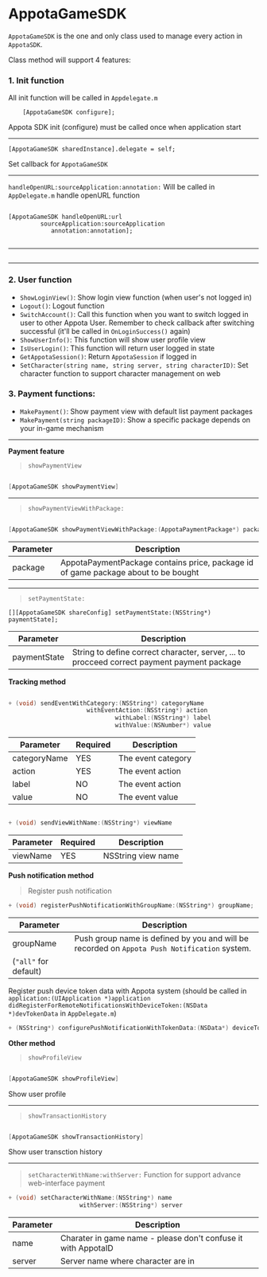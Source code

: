 AppotaGameSDK  
===========
`AppotaGameSDK` is the one and only class used to manage every action in `AppotaSDK`.

Class method will support 4 features:

### 1. Init function <a name="init-function"></a>  
All init function will be called in `Appdelegate.m`
 

```
	[AppotaGameSDK configure];		
```

Appota SDK init (configure) must be called once when application start

----


```
[AppotaGameSDK sharedInstance].delegate = self;
```
Set callback for `AppotaGameSDK`

----

`handleOpenURL:sourceApplication:annotation:` Will be called in `AppDelegate.m` handle openURL function

```

[AppotaGameSDK handleOpenURL:url
	     sourceApplication:sourceApplication
            annotation:annotation];
            
```

----

```

```

----
### 2. User function <a name = "user-function"> </a>

* `ShowLoginView()`: Show login view function (when user's not logged in)
* `Logout()`: Logout function
* `SwitchAccount()`: Call this function when you want to switch logged in user to other Appota User. Remember to check callback after switching successful (it'll be called in `OnLoginSuccess()` again)
* `ShowUserInfo()`: This function will show user profile view  
* `IsUserLogin()`: This function will return user logged in state
* `GetAppotaSession()`: Return `AppotaSession` if logged in
* `SetCharacter(string name, string server, string characterID)`: Set character function to support character management on web

### 3. Payment functions: <a name = "payment-function"> </a>

* `MakePayment()`: Show payment view with default list payment packages
* `MakePayment(string packageID)`: Show a specific package depends on your in-game mechanism

-----

**Payment feature**<a name="class-method-payment-feature"></a>   

>`showPaymentView`

```c

[AppotaGameSDK showPaymentView]

```

-----


>`showPaymentViewWithPackage:`

```c

[AppotaGameSDK showPaymentViewWithPackage:(AppotaPaymentPackage*) package]

```
|Parameter|Description|  
|-------|-----------|  
|package|AppotaPaymentPackage contains price, package id of game package about to be bought|

----

>`setPaymentState:` <a name = "AppotaGameSDK-setpaymentstate"> </a>
```
[][AppotaGameSDK shareConfig] setPaymentState:(NSString*) paymentState];
```
|Parameter|Description|  
|-------|-----------|  
|paymentState|String to define correct character, server, ... to procceed correct payment payment package|

**Tracking method**<a name="class-tracking-method"> </a>

```c

+ (void) sendEventWithCategory:(NSString*) categoryName
                      withEventAction:(NSString*) action
		                      withLabel:(NSString*) label
		                      withValue:(NSNumber*) value

```
|Parameter|Required|Description|  
|-------|-----------|----------|
|categoryName|YES|The event category|
|action|YES|The event action|
|label|NO|The event action|
|value|NO|The event value|

```c

+ (void) sendViewWithName:(NSString*) viewName

```
|Parameter|Required|Description|  
|-------|-----------|----------|
|viewName|YES|NSString view name|

**Push notification method**<a name="push-notification-method"> </a>

>Register push notification
```c
+ (void) registerPushNotificationWithGroupName:(NSString*) groupName;
```
|Parameter|Description|  
|-------|-----------|  
|groupName|Push group name is defined by you and will be recorded on `Appota Push Notification` system. 
(`"all"` for default)|



Register push device token data with Appota system (should be called in `application:(UIApplication *)application didRegisterForRemoteNotificationsWithDeviceToken:(NSData *)devTokenData` in `AppDelegate.m`)

```c
+ (NSString*) configurePushNotificationWithTokenData:(NSData*) deviceTokenData
```

**Other method**<a name="class-method-other-method"> </a>
>`showProfileView`  

```c

[AppotaGameSDK showProfileView]

```
Show user profile

-----

>`showTransactionHistory`  

```c

[AppotaGameSDK showTransactionHistory]

```
Show user transction history

-----

> `setCharacterWithName:withServer:`
Function for support advance web-interface payment 
```c
+ (void) setCharacterWithName:(NSString*) name
					withServer:(NSString*) server
```
|Parameter|Description|  
|-------|-----------|  
|name|Charater in game name - please don't confuse it with AppotaID|
|server|Server name where character are in|
